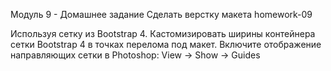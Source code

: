 Модуль 9 - Домашнее задание
Сделать верстку макета homework-09

Используя сетку из Bootstrap 4.
Каcтомизировать ширины контейнера сетки Bootstrap 4 в точках перелома под макет.
Включите отображение направляющих сетки в Photoshop: View -> Show -> Guides
